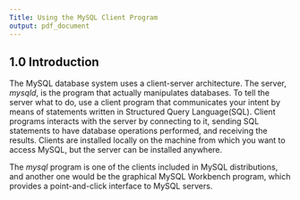 ```yaml
---
Title: Using the MySQL Client Program
output: pdf_document
---
```


## 1.0 Introduction
The MySQL database system uses a client-server architecture. The server, _mysqld_, is the program that actually manipulates databases. To tell the server what to do, use a client program that communicates your intent by means of statements written in Structured Query Language(SQL). Client programs interacts with the server by connecting to it, sending SQL statements to have database operations performed, and receiving the results. Clients are installed locally on the machine from which you want to access MySQL, but the server can be installed anywhere.

The _mysql_ program is one of the clients included in MySQL distributions, and another one would be the graphical MySQL Workbench program, which provides a point-and-click interface to MySQL servers.



